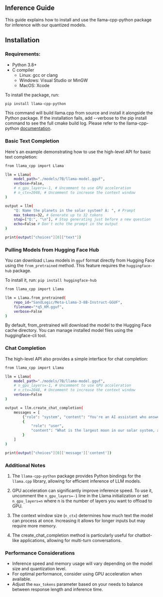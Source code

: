## Inference Guide

This guide explains how to install and use the llama-cpp-python package for inference with our quantized models.

## Installation

### Requirements:
- Python 3.8+
- C compiler
  - Linux: gcc or clang
  - Windows: Visual Studio or MinGW
  - MacOS: Xcode

To install the package, run:

```bash
pip install llama-cpp-python 
```
This command will build llama.cpp from source and install it alongside the Python package. If the installation fails, add --verbose to the pip install command to see the full cmake build log.
Please refer to the llama-cpp-python [documentation](https://llama-cpp-python.readthedocs.io/en/latest/).

### Basic Text Completion
Here's an example demonstrating how to use the high-level API for basic text completion:

```bash
from llama_cpp import Llama

llm = Llama(
    model_path="./models/7B/llama-model.gguf",
    verbose=False,
    # n_gpu_layers=-1, # Uncomment to use GPU acceleration
    # n_ctx=2048, # Uncomment to increase the context window
)

output = llm(
    "Q: Name the planets in the solar system? A: ", # Prompt
    max_tokens=32, # Generate up to 32 tokens
    stop=["Q:", "\n"], # Stop generating just before a new question
    echo=False # Don't echo the prompt in the output
)

print(output["choices"][0]["text"])
```


### Pulling Models from Hugging Face Hub

You can download `Llama` models in `gguf` format directly from Hugging Face using the `from_pretrained` method. This feature requires the `huggingface-hub` package.

To install it, run: `pip install huggingface-hub`

```bash
from llama_cpp import Llama

llm = Llama.from_pretrained(
    repo_id="SandLogic/Meta-Llama-3-8B-Instruct-GGUF",
    filename="*q5_KM.gguf",
    verbose=False
)
```
By default, from_pretrained will download the model to the Hugging Face cache directory. You can manage installed model files using the huggingface-cli tool.

### Chat Completion
The high-level API also provides a simple interface for chat completion:

```bash
from llama_cpp import Llama

llm = Llama(
    model_path="./models/7B/llama-model.gguf",
    # n_gpu_layers=-1, # Uncomment to use GPU acceleration
    # n_ctx=2048, # Uncomment to increase the context window
    verbose=False
)

output = llm.create_chat_completion(
    messages = [
        {"role": "system", "content": "You're an AI assistant who answers general knowledge questions."},
        {
            "role": "user",
            "content": "What is the largest moon in our solar system, and which planet does it orbit?"
        }
    ]
)

print(output["choices"][0]['message']['content'])
```
### Additional Notes

1. The `llama-cpp-python` package provides Python bindings for the `llama.cpp` library, allowing for efficient inference of LLM models.

2. GPU acceleration can significantly improve inference speed. To use it, uncomment the `n_gpu_layers=-1` line in the Llama initialization or set `n_gpu_layers=n` where n is the number of layers you want to offload to GPU.
3. The context window size (`n_ctx`) determines how much text the model can process at once. Increasing it allows for longer inputs but may require more memory.
4. The create_chat_completion method is particularly useful for chatbot-like applications, allowing for multi-turn conversations.

### Performance Considerations

- Inference speed and memory usage will vary depending on the model size and quantization level.
- For optimal performance, consider using GPU acceleration when available.
- Adjust the `max_tokens` parameter based on your needs to balance between response length and inference time.